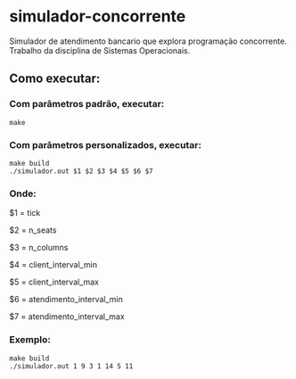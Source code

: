 # simulador-concorrente

Simulador de atendimento bancario que explora programação concorrente. Trabalho da disciplina de Sistemas Operacionais.

## Como executar:

### Com parâmetros padrão, executar:

```
make
```

### Com parâmetros personalizados, executar:

```
make build
./simulador.out $1 $2 $3 $4 $5 $6 $7
```

### Onde:

$1 = tick

$2 = n_seats

$3 = n_columns

$4 = client_interval_min

$5 = client_interval_max

$6 = atendimento_interval_min

$7 = atendimento_interval_max

### Exemplo:

```
make build
./simulador.out 1 9 3 1 14 5 11
```
